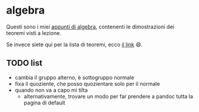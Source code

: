 # algebra

Questi sono i miei [appunti di algebra](https://ph04.github.io/algebra/html/index.html), contenenti le dimostrazioni dei teoremi visti a lezione.

Se invece siete qui per la lista di teoremi, ecco [il link](https://raw.githubusercontent.com/ph04/algebra/main/everything.pdf) 😄.

## TODO list

- cambia il gruppo alterno, è sottogruppo normale
- fixa il quoziente, che posso quozientare solo per il normale
- quando non va a capo mi tilta
    - alternativamente, trovare un modo per far prendere a pandoc tutta la pagina di default

